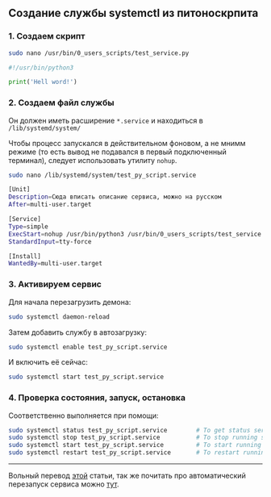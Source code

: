 ## Создание службы systemctl из питоноскрпита

### 1. Создаем скрипт

```bash
sudo nano /usr/bin/0_users_scripts/test_service.py
```

```python
#!/usr/bin/python3

print('Hell word!')
```

### 2. Создаем файл службы

Он должен иметь расширение ```*.service``` и находиться в ```/lib/systemd/system/```

Чтобы процесс запускался в действительном фоновом, а не мнимм режиме (то есть вывод не подавался в первый подключенный терминал), следует использовать утилиту ```nohup```.

```bash
sudo nano /lib/systemd/system/test_py_script.service
``` 

```bash
[Unit]
Description=Сюда вписать описание сервиса, можно на русском
After=multi-user.target

[Service]
Type=simple
ExecStart=nohup /usr/bin/python3 /usr/bin/0_users_scripts/test_service.py
StandardInput=tty-force

[Install]
WantedBy=multi-user.target
```

### 3. Активируем сервис

Для начала перезагрузить демона:

```bash
sudo systemctl daemon-reload
```

Затем добавить службу в автозагрузку:

```bash
sudo systemctl enable test_py_script.service
```

И включить её сейчас:

```bash
sudo systemctl start test_py_script.service
```

### 4. Проверка состояния, запуск, остановка

Соответственно выполняется при помощи:

```bash
sudo systemctl status test_py_script.service        # To get status service
sudo systemctl stop test_py_script.service          # To stop running service 
sudo systemctl start test_py_script.service         # To start running service 
sudo systemctl restart test_py_script.service       # To restart running service 
```

---

Вольный перевод [этой](https://tecadmin.net/setup-autorun-python-script-using-systemd/) статьи,
так же почитать про автоматический перезапуск сервиса можно [тут](https://ma.ttias.be/auto-restart-crashed-service-systemd/).
